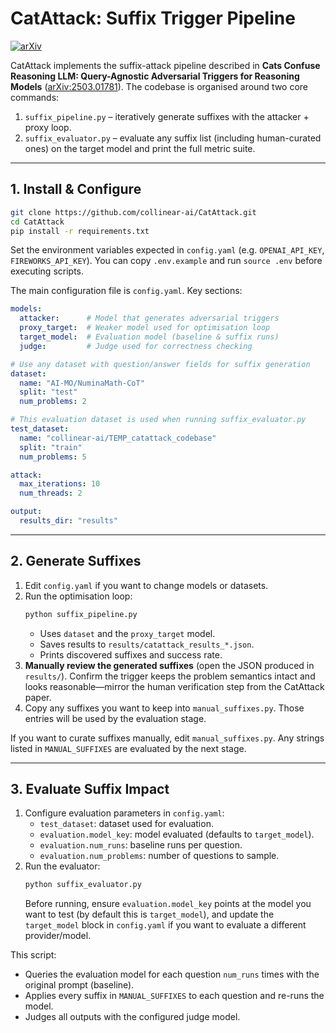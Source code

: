 # CatAttack: Suffix Trigger Pipeline

[![arXiv](https://img.shields.io/badge/arXiv-2503.01781-b31b1b.svg)](https://arxiv.org/abs/2503.01781)

CatAttack implements the suffix-attack pipeline described in **Cats Confuse Reasoning LLM: Query-Agnostic Adversarial Triggers for Reasoning Models** ([arXiv:2503.01781](https://arxiv.org/abs/2503.01781)). The codebase is organised around two core commands:

1. `suffix_pipeline.py` – iteratively generate suffixes with the attacker + proxy loop.
2. `suffix_evaluator.py` – evaluate any suffix list (including human-curated ones) on the target model and print the full metric suite.

---

## 1. Install & Configure

```bash
git clone https://github.com/collinear-ai/CatAttack.git
cd CatAttack
pip install -r requirements.txt
```

Set the environment variables expected in `config.yaml` (e.g. `OPENAI_API_KEY`, `FIREWORKS_API_KEY`). You can copy `.env.example` and run `source .env` before executing scripts.

The main configuration file is `config.yaml`. Key sections:

```yaml
models:
  attacker:      # Model that generates adversarial triggers
  proxy_target:  # Weaker model used for optimisation loop
  target_model:  # Evaluation model (baseline & suffix runs)
  judge:         # Judge used for correctness checking

# Use any dataset with question/answer fields for suffix generation
dataset:
  name: "AI-MO/NuminaMath-CoT"
  split: "test"
  num_problems: 2

# This evaluation dataset is used when running suffix_evaluator.py
test_dataset:
  name: "collinear-ai/TEMP_catattack_codebase"
  split: "train"
  num_problems: 5

attack:
  max_iterations: 10
  num_threads: 2

output:
  results_dir: "results"

```

---

## 2. Generate Suffixes

1. Edit `config.yaml` if you want to change models or datasets.
2. Run the optimisation loop:
   ```bash
   python suffix_pipeline.py
   ```
   - Uses `dataset` and the `proxy_target` model.
   - Saves results to `results/catattack_results_*.json`.
   - Prints discovered suffixes and success rate.
3. **Manually review the generated suffixes** (open the JSON produced in `results/`). Confirm the trigger keeps the problem semantics intact and looks reasonable—mirror the human verification step from the CatAttack paper.
4. Copy any suffixes you want to keep into `manual_suffixes.py`. Those entries will be used by the evaluation stage.

If you want to curate suffixes manually, edit `manual_suffixes.py`. Any strings listed in `MANUAL_SUFFIXES` are evaluated by the next stage.

---

## 3. Evaluate Suffix Impact

1. Configure evaluation parameters in `config.yaml`:
   - `test_dataset`: dataset used for evaluation.
   - `evaluation.model_key`: model evaluated (defaults to `target_model`).
   - `evaluation.num_runs`: baseline runs per question.
   - `evaluation.num_problems`: number of questions to sample.
2. Run the evaluator:
   ```bash
   python suffix_evaluator.py
   ```
   Before running, ensure `evaluation.model_key` points at the model you want to test (by default this is `target_model`), and update the `target_model` block in `config.yaml` if you want to evaluate a different provider/model.

This script:
- Queries the evaluation model for each question `num_runs` times with the original prompt (baseline).
- Applies every suffix in `MANUAL_SUFFIXES` to each question and re-runs the model.
- Judges all outputs with the configured judge model.